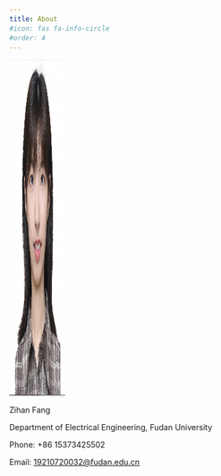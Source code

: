 ```yaml
---
title: About
#icon: fas fa-info-circle
#order: 4
---
```


<img src="/profile.png" alt="Desktop View" width="800" height="600" style="max-width: 100px" class="left" data-proofer-ignore>

Zihan Fang

Department of Electrical Engineering, Fudan University

Phone: +86 15373425502 

Email: 19210720032@fudan.edu.cn 
